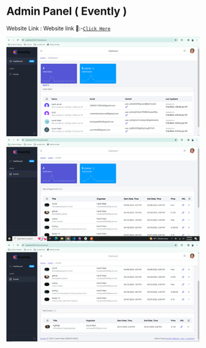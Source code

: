 # Admin Panel ( Evently )

Website Link : Website link 🔗:-[`Click Here`](https://evently-harsh-patel.vercel.app)    
  

![alt text](image-1.png)    
![alt text](image-2.png)   
![alt text](image-3.png)